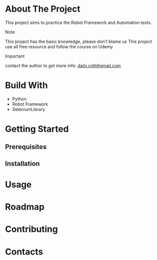 # About The Project 

This project aims to practice the Robot Framework and Automation tests.
> [!NOTE]
> This project has the basic knowledge, please don't blame us 
> This project use all free resource and follow the course on Udemy 

> [!IMPORTANT]
> contact the author to get more info: dailv.cntt@gmail.com

# Build With 

* Python 
* Robot Framework
* SeleniumLibrary

# Getting Started

## Prerequisites  


## Installation 


# Usage


# Roadmap 


# Contributing 

# Contacts 